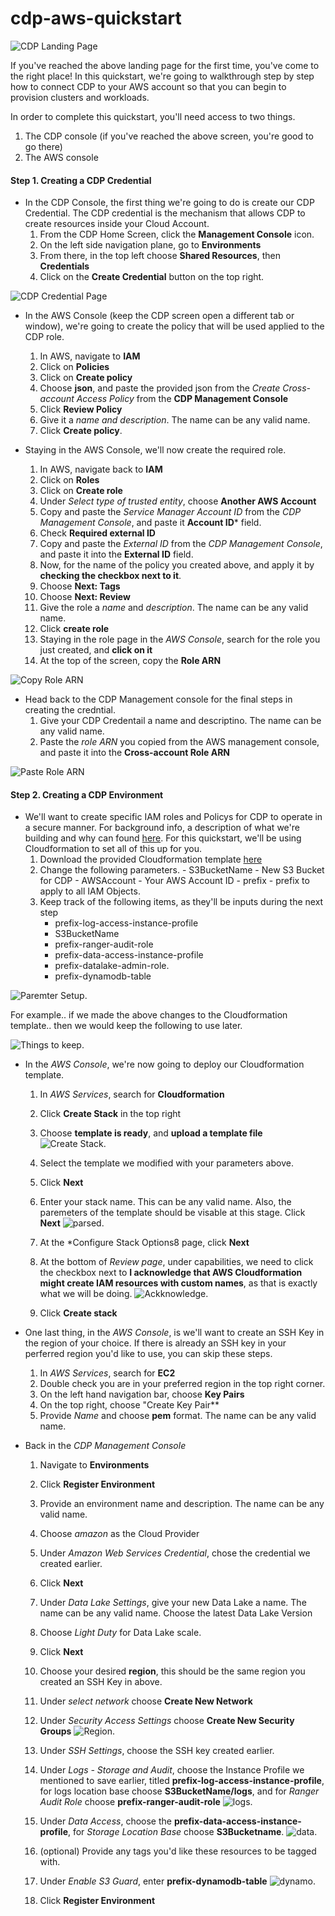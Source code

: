 # cdp-aws-quickstart

![CDP Landing Page](https://github.infra.cloudera.com/tonyh/cdp-aws-quickstart/blob/master/screenshots/landingpage.png?raw=true)

If you've reached the above landing page for the first time, you've come to the right place! In this quickstart, we're going to walkthrough step by step how to connect CDP to your AWS account so that you can begin to provision clusters and workloads. 

In order to complete this quickstart, you'll need access to two things.  

  1. The CDP console (if you've reached the above screen, you're good to go there)
  2. The AWS console

   

#### Step 1. Creating a CDP Credential

  - In the CDP Console, the first thing we're going to do is create our CDP Credential.  The CDP credential is the mechanism that allows CDP to create resources inside your Cloud Account.  
    1. From the CDP Home Screen, click the **Management Console** icon. 
    2. On the left side navigation plane, go to **Environments**
    3. From there, in the top left choose **Shared Resources**, then **Credentials**
    4. Click on the **Create Credential** button on the top right.

![CDP Credential Page](https://github.infra.cloudera.com/tonyh/cdp-aws-quickstart/blob/master/screenshots/credential.png?raw=true)
    

- In the AWS Console (keep the CDP screen open a different tab or window), we're going to create the policy that will be used applied to the CDP role. 
   
   1. In AWS, navigate to **IAM**
   2. Click on **Policies**
   3. Click on **Create policy**
   4. Choose **json**, and paste the provided json from the *Create Cross-account Access Policy* from the **CDP Management Console**
   5. Click **Review Policy**
   6. Give it a *name and description*. The name can be any valid name.
   7. Click **Create policy**. 
- Staying in the AWS Console, we'll now create the required role. 
   1. In AWS, navigate back to **IAM**
   2. Click on **Roles**
   3. Click on **Create role**
   4. Under *Select type of trusted entity*, choose **Another AWS Account**
   5. Copy and paste the *Service Manager Account ID* from the *CDP Management Console*, and paste it **Account ID*** field. 
   6. Check **Required external ID**
   7. Copy and paste the *External ID* from the *CDP Management Console*, and paste it into the **External ID** field. 
   8. Now, for the name of the policy you created above, and apply it by **checking the checkbox next to it**. 
   9. Choose **Next: Tags**
   10.  Choose **Next: Review**
   11. Give the role a *name* and *description*.  The name can be any valid name. 
   12. Click **create role**
   13. Staying in the role page in the *AWS Console*, search for the role you just created, and **click on it**
   14. At the top of the screen, copy the **Role ARN**

![Copy Role ARN](https://github.infra.cloudera.com/tonyh/cdp-aws-quickstart/blob/master/screenshots/copyrolearn.png?raw=true)

   

- Head back to the CDP Management console for the final steps in creating the credntial. 
  1. Give your CDP Credentail a name and descriptino.  The name can be any valid name. 
  2. Paste the *role ARN* you copied from the AWS management console, and paste it into the **Cross-account Role ARN**

![Paste Role ARN](https://github.infra.cloudera.com/tonyh/cdp-aws-quickstart/blob/master/screenshots/pasterolearn.png?raw=true)


#### Step 2. Creating a CDP Environment 

  - We'll want to create specific IAM roles and Policys for CDP to operate in a secure manner.  For background info, a description of what we're building and why can found [here](https://docs.cloudera.com/management-console/cloud/environments/topics/mc-idbroker-minimum-setup.html).  For this quickstart, we'll be using Cloudformation to set all of this up for you.
      1.  Download the provided Cloudformation template [here](https://github.infra.cloudera.com/raw/tonyh/cdp-aws-quickstart/master/cloudformation/setup.json)
      2. Change the following parameters. 
        - S3BucketName - New S3 Bucket for CDP
        - AWSAccount - Your AWS Account ID
        - prefix - prefix to apply to all IAM Objects.
      3. Keep track of the following items, as they'll be inputs during the next step
      	 - prefix-log-access-instance-profile
      	 - S3BucketName
      	 - prefix-ranger-audit-role
      	 - prefix-data-access-instance-profile
      	 - prefix-datalake-admin-role.
      	 - prefix-dynamodb-table 
      	 
![Paremter Setup](https://github.infra.cloudera.com/tonyh/cdp-aws-quickstart/blob/master/screenshots/parameters.png?raw=true). 

For example.. if we made the above changes to the Cloudformation template.. then we would keep the following to use later. 

![Things to keep](https://github.infra.cloudera.com/tonyh/cdp-aws-quickstart/blob/master/screenshots/keep.png?raw=true). 




- In the *AWS Console*, we're now going to deploy our Cloudformation template.  
     1. In *AWS Services*, search for **Cloudformation**
     2. Click **Create Stack** in the top right
     3. Choose **template is ready**, and **upload a template file**
       ![Create Stack](https://github.infra.cloudera.com/tonyh/cdp-aws-quickstart/blob/master/screenshots/createstack.png?raw=true). 

     4. Select the template we modified with your parameters above.
     5. Click **Next**
     6. Enter your stack name.  This can be any valid name. Also, the paremeters of the template should be visable at this stage.  Click **Next**
       ![parsed](https://github.infra.cloudera.com/tonyh/cdp-aws-quickstart/blob/master/screenshots/stackparsed.png?raw=true).  

     7. At the *Configure Stack Options8 page, click **Next**
     8. At the bottom of *Review page*, under capabilities, we need to click the checkbox next to **I acknowledge that AWS Cloudformation might create IAM resources with custom names**, as that is exactly what we will be doing.
       ![Ackknowledge](https://github.infra.cloudera.com/tonyh/cdp-aws-quickstart/blob/master/screenshots/ack.png?raw=true).  

     9. Click **Create stack**



- One last thing, in the *AWS Console*, is we'll want to create an SSH Key in the region of your choice.  If there is already an SSH key in your perferred region you'd like to use, you can skip these steps.  
   1. In *AWS Services*, search for **EC2**
   2. Double check you are in your preferred region in the top right corner. 
   3. On the left hand navigation bar, choose **Key Pairs**
   4. On the top right, choose "Create Key Pair**
   5. Provide *Name* and choose **pem** format.  The name can be any valid name.

- Back in the *CDP Management Console*
    1. Navigate to **Environments**
    2. Click **Register Environment**
    3. Provide an environment name and description.  The name can be any valid name. 
    4. Choose *amazon* as the Cloud Provider
    5. Under *Amazon Web Services Credential*, chose the credential we created earlier. 
    6. Click **Next**
    7. Under *Data Lake Settings*, give your new Data Lake a name.  The name can be any valid name. Choose the latest Data Lake Version
    8. Choose *Light Duty* for Data Lake scale. 
    9. Click **Next**
    10. Choose your desired **region**, this should be the same region you created an SSH Key in above. 
    11. Under *select network* choose **Create New Network**
    12. Under *Security Access Settings* choose **Create New Security Groups**
        ![Region](https://github.infra.cloudera.com/tonyh/cdp-aws-quickstart/blob/master/screenshots/regionnetwork.png?raw=true). 
        
    13. Under *SSH Settings*, choose the SSH key created earlier. 
    14. Under *Logs - Storage and Audit*, choose the Instance Profile we mentioned to save earlier, titled **prefix-log-access-instance-profile**, for logs location base choose **S3BucketName/logs**, and for *Ranger Audit Role* choose **prefix-ranger-audit-role**
        ![logs](https://github.infra.cloudera.com/tonyh/cdp-aws-quickstart/blob/master/screenshots/logs.png?raw=true).
    15.  Under *Data Access*, choose the **prefix-data-access-instance-profile**, for *Storage Location Base* choose **S3Bucketname**. 
        ![data](https://github.infra.cloudera.com/tonyh/cdp-aws-quickstart/blob/master/screenshots/data.png?raw=true).
    16. (optional) Provide any tags you'd like these resources to be tagged with. 
    17. Under *Enable S3 Guard*, enter **prefix-dynamodb-table**
       ![dynamo](https://github.infra.cloudera.com/tonyh/cdp-aws-quickstart/blob/master/screenshots/dynamo.png?raw=true).
    18. Click **Register Environment**